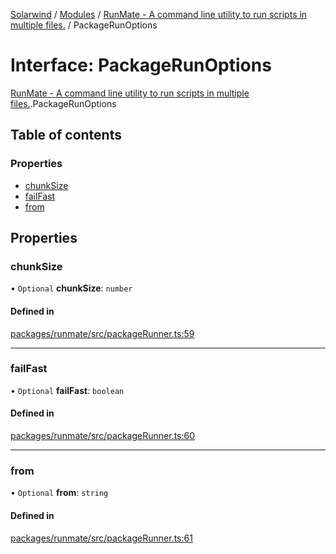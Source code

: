 [Solarwind](../README.md) / [Modules](../modules.md) / [RunMate - A command line utility to run scripts in multiple files.](../modules/RunMate___A_command_line_utility_to_run_scripts_in_multiple_files_.md) / PackageRunOptions

# Interface: PackageRunOptions

[RunMate - A command line utility to run scripts in multiple files.](../modules/RunMate___A_command_line_utility_to_run_scripts_in_multiple_files_.md).PackageRunOptions

## Table of contents

### Properties

- [chunkSize](RunMate___A_command_line_utility_to_run_scripts_in_multiple_files_.PackageRunOptions.md#chunksize)
- [failFast](RunMate___A_command_line_utility_to_run_scripts_in_multiple_files_.PackageRunOptions.md#failfast)
- [from](RunMate___A_command_line_utility_to_run_scripts_in_multiple_files_.PackageRunOptions.md#from)

## Properties

### chunkSize

• `Optional` **chunkSize**: `number`

#### Defined in

[packages/runmate/src/packageRunner.ts:59](https://github.com/antoniopresto/darch/blob/c5cd1c8/packages/runmate/src/packageRunner.ts#L59)

___

### failFast

• `Optional` **failFast**: `boolean`

#### Defined in

[packages/runmate/src/packageRunner.ts:60](https://github.com/antoniopresto/darch/blob/c5cd1c8/packages/runmate/src/packageRunner.ts#L60)

___

### from

• `Optional` **from**: `string`

#### Defined in

[packages/runmate/src/packageRunner.ts:61](https://github.com/antoniopresto/darch/blob/c5cd1c8/packages/runmate/src/packageRunner.ts#L61)
